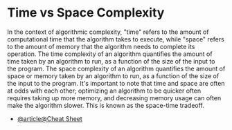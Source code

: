 # Time vs Space Complexity

In the context of algorithmic complexity, "time" refers to the amount of computational time that the algorithm takes to execute, while "space" refers to the amount of memory that the algorithm needs to complete its operation. The time complexity of an algorithm quantifies the amount of time taken by an algorithm to run, as a function of the size of the input to the program. The space complexity of an algorithm quantifies the amount of space or memory taken by an algorithm to run, as a function of the size of the input to the program. It's important to note that time and space are often at odds with each other; optimizing an algorithm to be quicker often requires taking up more memory, and decreasing memory usage can often make the algorithm slower. This is known as the space-time tradeoff.

- [@article@Cheat Sheet](https://www.bigocheatsheet.com/)
